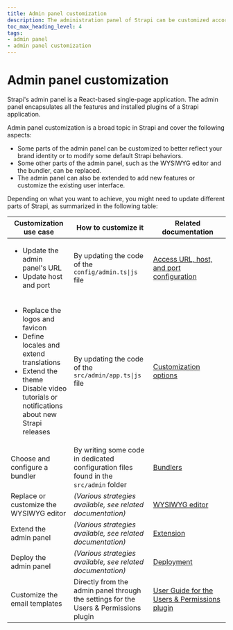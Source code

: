 ```yaml
---
title: Admin panel customization
description: The administration panel of Strapi can be customized according to your needs, so you can make it reflect your identity.
toc_max_heading_level: 4
tags:
- admin panel 
- admin panel customization
---
```


# Admin panel customization

Strapi's admin panel is a React-based single-page application. The admin panel encapsulates all the features and installed plugins of a Strapi application.

Admin panel customization is a broad topic in Strapi and cover the following aspects:

- Some parts of the admin panel can be customized to better reflect your brand identity or to modify some default Strapi behaviors.
- Some other parts of the admin panel, such as the WYSIWYG editor and the bundler, can be replaced.
- The admin panel can also be extended to add new features or customize the existing user interface.

Depending on what you want to achieve, you might need to update different parts of Strapi, as summarized in the following table:

| Customization use case | How to customize it | Related documentation |
|---------------------------|-----------------------|-----------------------|
| <ul><li>Update the admin panel's URL</li><li>Update host and port</li></ul>  | By updating the code of the <code>config/admin.ts&#124;js</code> file | [Access URL, host, and port configuration](/dev-docs/admin-panel-customization/url-host-port) |
| <ul><li>Replace the logos and favicon</li><li>Define locales and extend translations</li><li>Extend the theme</li><li>Disable video tutorials or notifications about new Strapi releases</li></ul> | By updating the code of the <code>src/admin/app.ts&#124;js</code> file | [Customization options](/dev-docs/admin-panel-customization/options) |
| Choose and configure a bundler | By writing some code in dedicated configuration files found in the `src/admin` folder | [Bundlers](/dev-docs/admin-panel-customization/bundlers) |
| Replace or customize the WYSIWYG editor | _(Various strategies available, see related documentation)_ | [WYSIWYG editor](/dev-docs/admin-panel-customization/wysiwyg-editor) |
| Extend the admin panel | _(Various strategies available, see related documentation)_ | [Extension](/dev-docs/admin-panel-customization/extension) |
| Deploy the admin panel | _(Various strategies available, see related documentation)_ | [Deployment](/dev-docs/admin-panel-customization/deployment) |
| Customize the email templates | Directly from the admin panel through the settings for the Users & Permissions plugin | [User Guide for the Users&nbsp;&&nbsp;Permissions plugin](/user-docs/settings/configuring-users-permissions-plugin-settings#configuring-email-templates) |
